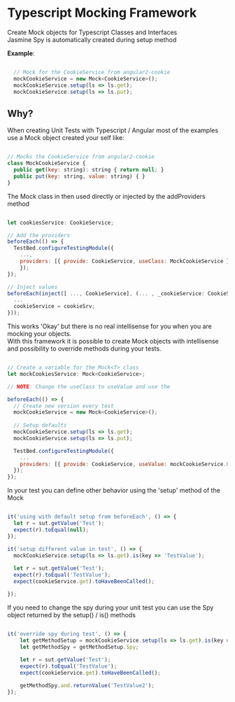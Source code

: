 # Typescript Mocking Framework

Create Mock objects for Typescript Classes and Interfaces  
Jasmine Spy is automatically created during setup method

**Example**:

```javascript

  // Mock for the CookieService from angular2-cookie
  mockCookieService = new Mock<CookieService>();
  mockCookieService.setup(ls => ls.get);
  mockCookieService.setup(ls => ls.put); 
```

## Why?

When creating Unit Tests with Typescript / Angular most of the examples use a Mock object created your self like:

```javascript

// Mocks the CookieService from angular2-cookie
class MockCookieService {
  public get(key: string): string { return null; }
  public put(key: string, value: string) { }
}

```

The Mock class in then used directly or injected by the addProviders method

```javascript

let cookiesService: CookieService;

// Add the providers
beforeEach(() => {
  TestBed.configureTestingModule({
    ...,
    providers: [{ provide: CookieService, useClass: MockCookieService }]
    });
});

// Inject values
beforeEach(inject([ ..., CookieService], (... , _cookieService: CookieService) => {
  ...
  cookieService = cookieSrv;
}));
```

This works 'Okay' but there is no real intellisense for you when you are mocking your objects.  
With this framework it is possible to create Mock objects with intellisense and possibility to
override methods during your tests.

```javascript

// Create a variable for the Mock<T> class
let mockCookiesService: Mock<CookieService>;

// NOTE: Change the useClass to useValue and use the 

beforeEach(() => {
  // Create new version every test
  mockCookieService = new Mock<CookieService>();
  
  // Setup defaults
  mockCookieService.setup(ls => ls.get);
  mockCookieService.setup(ls => ls.put); 

  TestBed.configureTestingModule({
    ...
    providers: [{ provide: CookieService, useValue: mockCookieService.Object }]
  });
});

```

In your test you can define other behavior using the 'setup' method of the Mock<T>

```javascript

it('using with default setup from beforeEach', () => {
  let r = sut.getValue('Test');
  expect(r).toEqual(null);
});

it('setup different value in test', () => {
  mockCookieService.setup(ls => ls.get).is(key => 'TestValue');
  
  let r = sut.getValue('Test');
  expect(r).toEqual('TestValue');
  expect(cookieService.get).toHaveBeenCalled();

});

```

If you need to change the spy during your unit test you can use the Spy object returned
by the setup() / is() methods

```javascript

it('override spy during test', () => {
    let getMethodSetup = mockCookieService.setup(ls => ls.get).is(key => 'TestValue');
    let getMethodSpy = getMethodSetup.Spy;
  
    let r = sut.getValue('Test');
    expect(r).toEqual('TestValue');
    expect(cookieService.get).toHaveBeenCalled();

    getMethodSpy.and.returnValue('TestValue2');
});

```
